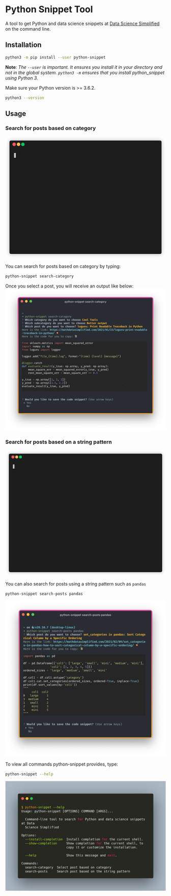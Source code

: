 # Python Snippet Tool

A tool to get Python and data science snippets at [Data Science Simplified](https://mathdatasimplified.com/) on the command line. 

## Installation
```bash
python3 -m pip install --user python-snippet
```
**Note**: _The `--user` is important. It ensures you install it in your directory and not in the global system. `python3 -m` ensures that you install python_snippet using Python 3._

Make sure your Python version is >= 3.6.2.
```bash
python3 --version
```


## Usage
### Search for posts based on category
![gif](https://github.com/khuyentran1401/python_snippet/blob/master/images/search_category2.gif?raw=true)

You can search for posts based on category by typing:
```bash
python-snippet search-category
```
Once you select a post, you will receive an output like below:
![image](https://github.com/khuyentran1401/python_snippet/blob/master/images/search_category2.png?raw=True)
### Search for posts based on a string pattern
![gif](https://github.com/khuyentran1401/python_snippet/blob/master/images/search_posts.gif?raw=true)

You can also search for posts using a string pattern such as `pandas`
```bash
python-snippet search-posts pandas
```
![image](https://github.com/khuyentran1401/python_snippet/blob/master/images/search_posts_pandas.png?raw=true)

To view all commands python-snippet provides, type:
```bash
python-snippet --help
```
![image](https://github.com/khuyentran1401/python_snippet/blob/master/images/help.png?raw=true)
